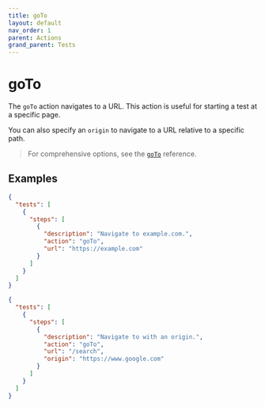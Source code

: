 ```yaml
---
title: goTo
layout: default
nav_order: 1
parent: Actions
grand_parent: Tests
---
```


# goTo

The `goTo` action navigates to a URL. This action is useful for starting a test at a specific page.

You can also specify an `origin` to navigate to a URL relative to a specific path.

> For comprehensive options, see the [`goTo`](/docs/schemas/goTo) reference.

## Examples

```json
{
  "tests": [
    {
      "steps": [
        {
          "description": "Navigate to example.com.",
          "action": "goTo",
          "url": "https://example.com"
        }
      ]
    }
  ]
}
```

```json
{
  "tests": [
    {
      "steps": [
        {
          "description": "Navigate to with an origin.",
          "action": "goTo",
          "url": "/search",
          "origin": "https://www.google.com"
        }
      ]
    }
  ]
}
```